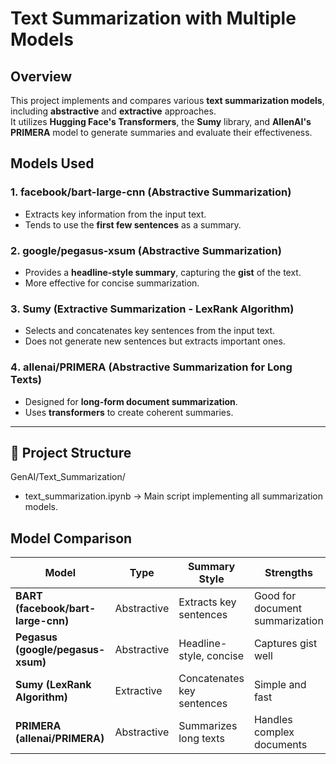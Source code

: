 # Text Summarization with Multiple Models

## Overview  
This project implements and compares various **text summarization models**, including **abstractive** and **extractive** approaches.  
It utilizes **Hugging Face's Transformers**, the **Sumy** library, and **AllenAI's PRIMERA** model to generate summaries and evaluate their effectiveness.  

## Models Used  

### 1️. facebook/bart-large-cnn (Abstractive Summarization)  
- Extracts key information from the input text.  
- Tends to use the **first few sentences** as a summary.  

### 2️. google/pegasus-xsum (Abstractive Summarization)  
- Provides a **headline-style summary**, capturing the **gist** of the text.  
- More effective for concise summarization.  

### 3️. Sumy (Extractive Summarization - LexRank Algorithm)  
- Selects and concatenates key sentences from the input text.  
- Does not generate new sentences but extracts important ones.  

### 4️. allenai/PRIMERA (Abstractive Summarization for Long Texts)  
- Designed for **long-form document summarization**.  
- Uses **transformers** to create coherent summaries.  

---

## 📂 Project Structure 
GenAI/Text_Summarization/ 
* text_summarization.ipynb → Main script implementing all summarization models.

## Model Comparison  

| Model                        | Type         | Summary Style                          | Strengths  | Weaknesses  |
|------------------------------|-------------|----------------------------------------|------------|-------------|
| **BART (facebook/bart-large-cnn)**  | Abstractive | Extracts key sentences | Good for document summarization | May rely on first few sentences |
| **Pegasus (google/pegasus-xsum)**   | Abstractive | Headline-style, concise | Captures gist well | May lose finer details |
| **Sumy (LexRank Algorithm)**        | Extractive  | Concatenates key sentences | Simple and fast | Not truly abstractive |
| **PRIMERA (allenai/PRIMERA)**       | Abstractive | Summarizes long texts | Handles complex documents | Requires more computation |


